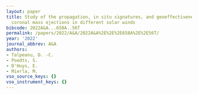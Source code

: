 ```yaml
---
layout: paper
title: Study of the propagation, in situ signatures, and geoeffectiveness of shear-induced
  coronal mass ejections in different solar winds
bibcode: 2022A&A...658A..56T
permalink: /papers/2022/A&A/2022A&A%2E%2E%2E658A%2E%2E56T/
year: '2022'
journal_abbrev: A&A
authors:
- Talpeanu, D. -C.
- Poedts, S.
- D'Huys, E.
- Mierla, M.
vso_source_keys: {}
vso_instrument_keys: {}
---
```


